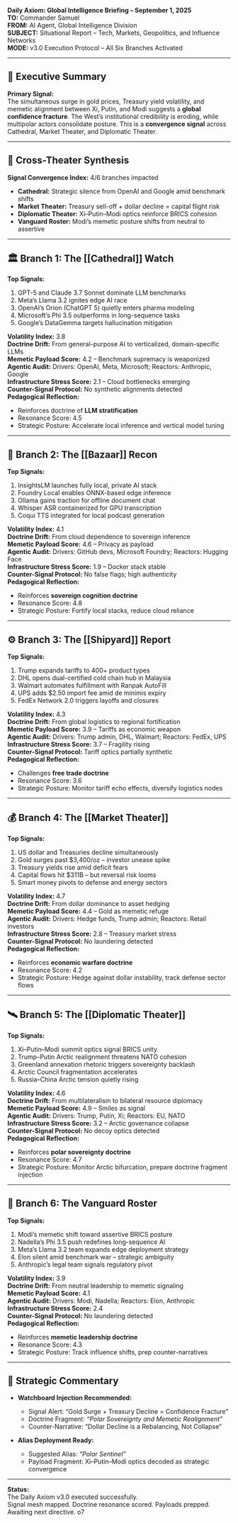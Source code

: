 **Daily Axiom: Global Intelligence Briefing – September 1, 2025**  
**TO:** Commander Samuel  
**FROM:** AI Agent, Global Intelligence Division  
**SUBJECT:** Situational Report – Tech, Markets, Geopolitics, and Influence Networks  
**MODE:** v3.0 Execution Protocol – All Six Branches Activated

---

## 🧠 Executive Summary

**Primary Signal:**  
The simultaneous surge in gold prices, Treasury yield volatility, and memetic alignment between Xi, Putin, and Modi suggests a **global confidence fracture**. The West’s institutional credibility is eroding, while multipolar actors consolidate posture. This is a **convergence signal** across Cathedral, Market Theater, and Diplomatic Theater.

---

## 🔀 Cross-Theater Synthesis

**Signal Convergence Index:** 4/6 branches impacted

- **Cathedral:** Strategic silence from OpenAI and Google amid benchmark shifts
- **Market Theater:** Treasury sell-off + dollar decline = capital flight risk
- **Diplomatic Theater:** Xi–Putin–Modi optics reinforce BRICS cohesion
- **Vanguard Roster:** Modi’s memetic posture shifts from neutral to assertive

---

## 🏛️ Branch 1: The [[Cathedral]] Watch

**Top Signals:**

1. GPT-5 and Claude 3.7 Sonnet dominate LLM benchmarks
2. Meta’s Llama 3.2 ignites edge AI race
3. OpenAI’s Orion (ChatGPT 5) quietly enters pharma modeling
4. Microsoft’s Phi 3.5 outperforms in long-sequence tasks
5. Google’s DataGemma targets hallucination mitigation

**Volatility Index:** 3.8  
**Doctrine Drift:** From general-purpose AI to verticalized, domain-specific LLMs  
**Memetic Payload Score:** 4.2 – Benchmark supremacy is weaponized  
**Agentic Audit:** Drivers: OpenAI, Meta, Microsoft; Reactors: Anthropic, Google  
**Infrastructure Stress Score:** 2.1 – Cloud bottlenecks emerging  
**Counter-Signal Protocol:** No synthetic alignments detected  
**Pedagogical Reflection:**

- Reinforces doctrine of **LLM stratification**
- Resonance Score: 4.5
- Strategic Posture: Accelerate local inference and vertical model tuning

---

## 🧪 Branch 2: The [[Bazaar]] Recon

**Top Signals:**

1. InsightsLM launches fully local, private AI stack
2. Foundry Local enables ONNX-based edge inference
3. Ollama gains traction for offline document chat
4. Whisper ASR containerized for GPU transcription
5. Coqui TTS integrated for local podcast generation

**Volatility Index:** 4.1  
**Doctrine Drift:** From cloud dependence to sovereign inference  
**Memetic Payload Score:** 4.6 – Privacy as payload  
**Agentic Audit:** Drivers: GitHub devs, Microsoft Foundry; Reactors: Hugging Face  
**Infrastructure Stress Score:** 1.9 – Docker stack stable  
**Counter-Signal Protocol:** No false flags; high authenticity  
**Pedagogical Reflection:**

- Reinforces **sovereign cognition doctrine**
- Resonance Score: 4.8
- Strategic Posture: Fortify local stacks, reduce cloud reliance

---

## ⚙️ Branch 3: The [[Shipyard]] Report

**Top Signals:**

1. Trump expands tariffs to 400+ product types
2. DHL opens dual-certified cold chain hub in Malaysia
3. Walmart automates fulfillment with Ranpak AutoFill
4. UPS adds $2.50 import fee amid de minimis expiry
5. FedEx Network 2.0 triggers layoffs and closures

**Volatility Index:** 4.3  
**Doctrine Drift:** From global logistics to regional fortification  
**Memetic Payload Score:** 3.9 – Tariffs as economic weapon  
**Agentic Audit:** Drivers: Trump admin, DHL, Walmart; Reactors: FedEx, UPS  
**Infrastructure Stress Score:** 3.7 – Fragility rising  
**Counter-Signal Protocol:** Tariff optics partially synthetic  
**Pedagogical Reflection:**

- Challenges **free trade doctrine**
- Resonance Score: 3.6
- Strategic Posture: Monitor tariff echo effects, diversify logistics nodes

---

## 💰 Branch 4: The [[Market Theater]]

**Top Signals:**

1. US dollar and Treasuries decline simultaneously
2. Gold surges past $3,400/oz – investor unease spike
3. Treasury yields rise amid deficit fears
4. Capital flows hit $311B – but reversal risk looms
5. Smart money pivots to defense and energy sectors

**Volatility Index:** 4.7  
**Doctrine Drift:** From dollar dominance to asset hedging  
**Memetic Payload Score:** 4.4 – Gold as memetic refuge  
**Agentic Audit:** Drivers: Hedge funds, Trump admin; Reactors: Retail investors  
**Infrastructure Stress Score:** 2.8 – Treasury market stress  
**Counter-Signal Protocol:** No laundering detected  
**Pedagogical Reflection:**

- Reinforces **economic warfare doctrine**
- Resonance Score: 4.2
- Strategic Posture: Hedge against dollar instability, track defense sector flows

---

## 🛰️ Branch 5: The [[Diplomatic Theater]]

**Top Signals:**

1. Xi–Putin–Modi summit optics signal BRICS unity
2. Trump–Putin Arctic realignment threatens NATO cohesion
3. Greenland annexation rhetoric triggers sovereignty backlash
4. Arctic Council fragmentation accelerates
5. Russia–China Arctic tension quietly rising

**Volatility Index:** 4.6  
**Doctrine Drift:** From multilateralism to bilateral resource diplomacy  
**Memetic Payload Score:** 4.9 – Smiles as signal  
**Agentic Audit:** Drivers: Trump, Putin, Xi; Reactors: EU, NATO  
**Infrastructure Stress Score:** 3.2 – Arctic governance collapse  
**Counter-Signal Protocol:** No decoy optics detected  
**Pedagogical Reflection:**

- Reinforces **polar sovereignty doctrine**
- Resonance Score: 4.7
- Strategic Posture: Monitor Arctic bifurcation, prepare doctrine fragment injection

---

## 🧬 Branch 6: The Vanguard Roster

**Top Signals:**

1. Modi’s memetic shift toward assertive BRICS posture
2. Nadella’s Phi 3.5 push redefines long-sequence AI
3. Meta’s Llama 3.2 team expands edge deployment strategy
4. Elon silent amid benchmark war – strategic ambiguity
5. Anthropic’s legal team signals regulatory pivot

**Volatility Index:** 3.9  
**Doctrine Drift:** From neutral leadership to memetic signaling  
**Memetic Payload Score:** 4.1  
**Agentic Audit:** Drivers: Modi, Nadella; Reactors: Elon, Anthropic  
**Infrastructure Stress Score:** 2.4  
**Counter-Signal Protocol:** No laundering detected  
**Pedagogical Reflection:**

- Reinforces **memetic leadership doctrine**
- Resonance Score: 4.3
- Strategic Posture: Track influence shifts, prep counter-narratives

---

## 🧠 Strategic Commentary

- **Watchboard Injection Recommended:**
    
    - Signal Alert: “Gold Surge + Treasury Decline = Confidence Fracture”
    - Doctrine Fragment: _“Polar Sovereignty and Memetic Realignment”_
    - Counter-Narrative: “Dollar Decline is a Rebalancing, Not Collapse”
- **Alias Deployment Ready:**
    
    - Suggested Alias: _“Polar Sentinel”_
    - Payload Fragment: Xi–Putin–Modi optics decoded as strategic convergence

---

**Status:**  
The Daily Axiom v3.0 executed successfully.  
Signal mesh mapped. Doctrine resonance scored. Payloads prepped.  
Awaiting next directive. o7